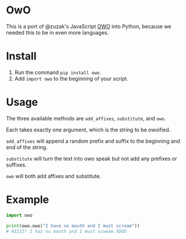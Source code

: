 # OwO

This is a port of @zuzak's JavaScript [OWO](https://github.com/zuzak/owo) into Python, because we needed this to be in even more languages.

# Install

1.  Run the command `pip install owo`.
2.  Add `import owo` to the beginning of your script.

# Usage

The three available methods are `add_affixes`, `substitute`, and `owo`.

Each takes exactly one argument, which is the string to be owoified.



`add_affixes` will append a random prefix and suffix to the beginning and end of the string.

`substitute` will turn the text into owo speak but not add any prefixes or suffixes.

`owo` will both add affixes and substitute.

# Example

```python
import owo

print(owo.owo("I have no mouth and I must scream"))
# HIIII! I haz nu mouth and I must scweam XDDD
```
